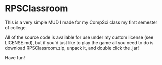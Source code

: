 # RPSClassroom

This is a very simple MUD I made for my CompSci class my first semester of college. 

All of the source code is available for use under my custom license (see LICENSE.md),
but if you'd just like to play the game all you need to do is download 
RPSClassroom.zip, unpack it, and double click the .jar!

Have fun!
